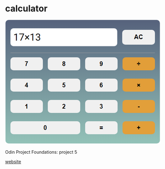 # calculator

![calc screenshot](https://github.com/chris-newton/calculator/blob/main/calc.PNG)

Odin Project Foundations: project 5

[website](https://chris-newton.github.io/calculator/)
